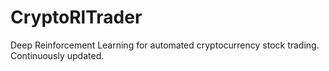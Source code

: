 # CryptoRlTrader

Deep Reinforcement Learning for automated cryptocurrency stock trading. Continuously updated.
